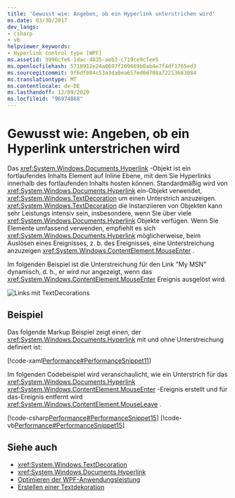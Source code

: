 ```yaml
---
title: 'Gewusst wie: Angeben, ob ein Hyperlink unterstrichen wird'
ms.date: 03/30/2017
dev_langs:
- csharp
- vb
helpviewer_keywords:
- Hyperlink control type [WPF]
ms.assetid: 3996cfe6-1dac-4835-aeb3-c719ce9cfee5
ms.openlocfilehash: 5718912e24a0697f209669b0ab4e7f4df1765ed3
ms.sourcegitcommit: 9f6df084c53a3da0ea657ed0d708a72213683084
ms.translationtype: MT
ms.contentlocale: de-DE
ms.lasthandoff: 12/09/2020
ms.locfileid: "96974868"
---
```

# <a name="how-to-specify-whether-a-hyperlink-is-underlined"></a>Gewusst wie: Angeben, ob ein Hyperlink unterstrichen wird
Das <xref:System.Windows.Documents.Hyperlink> -Objekt ist ein fortlaufendes Inhalts Element auf Inline Ebene, mit dem Sie Hyperlinks innerhalb des fortlaufenden Inhalts hosten können. Standardmäßig wird von <xref:System.Windows.Documents.Hyperlink> ein-Objekt verwendet, <xref:System.Windows.TextDecoration> um einen Unterstrich anzuzeigen. <xref:System.Windows.TextDecoration> die Instanziieren von Objekten kann sehr Leistungs intensiv sein, insbesondere, wenn Sie über viele <xref:System.Windows.Documents.Hyperlink> Objekte verfügen. Wenn Sie Elemente umfassend verwenden, empfiehlt es sich <xref:System.Windows.Documents.Hyperlink> möglicherweise, beim Auslösen eines Ereignisses, z. b. des Ereignisses, eine Unterstreichung anzuzeigen <xref:System.Windows.ContentElement.MouseEnter> .  
  
 Im folgenden Beispiel ist die Unterstreichung für den Link "My MSN" dynamisch, d. h., er wird nur angezeigt, wenn das <xref:System.Windows.ContentElement.MouseEnter> Ereignis ausgelöst wird.  
  
  ![Links mit TextDecorations](./media/how-to-specify-whether-a-hyperlink-is-underlined/text-decorations-hyperlinks.png)  

## <a name="example"></a>Beispiel  
 Das folgende Markup Beispiel zeigt einen, der <xref:System.Windows.Documents.Hyperlink> mit und ohne Unterstreichung definiert ist:  
  
 [!code-xaml[Performance#PerformanceSnippet11](~/samples/snippets/csharp/VS_Snippets_Wpf/Performance/CSharp/Hyperlink.xaml#performancesnippet11)]  
  
 Im folgenden Codebeispiel wird veranschaulicht, wie ein Unterstrich für das <xref:System.Windows.Documents.Hyperlink> <xref:System.Windows.ContentElement.MouseEnter> -Ereignis erstellt und für das-Ereignis entfernt wird <xref:System.Windows.ContentElement.MouseLeave> .  
  
 [!code-csharp[Performance#PerformanceSnippet15](~/samples/snippets/csharp/VS_Snippets_Wpf/Performance/CSharp/Hyperlink.xaml.cs#performancesnippet15)]
 [!code-vb[Performance#PerformanceSnippet15](~/samples/snippets/visualbasic/VS_Snippets_Wpf/Performance/visualbasic/hyperlink.xaml.vb#performancesnippet15)]  
  
## <a name="see-also"></a>Siehe auch

- <xref:System.Windows.TextDecoration>
- <xref:System.Windows.Documents.Hyperlink>
- [Optimieren der WPF-Anwendungsleistung](optimizing-wpf-application-performance.md)
- [Erstellen einer Textdekoration](how-to-create-a-text-decoration.md)

